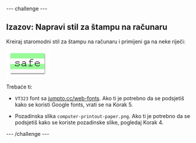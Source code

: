 \--- challenge \---

## Izazov: Napravi stil za štampu na računaru

Kreiraj staromodni stil za štampu na računaru i primijeni ga na neke riječi:

![screenshot](images/letter-fonts-printout.png)

Trebaće ti:

+ `VT323` font sa <a href="http://jumpto.cc/web-fonts" target="_blank">jumpto.cc/web-fonts</a>. Ako ti je potrebno da se podsjetiš kako se koristi Google fonts, vrati se na Korak 5.

+ Pozadinska slika `computer-printout-paper.png`. Ako ti je potrebno da se podsjetiš kako se koriste pozadinske slike, pogledaj Korak 4.

\--- /challenge \---